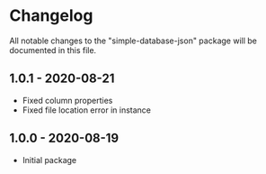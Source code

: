 # Changelog

All notable changes to the "simple-database-json" package will be documented in this file.

## 1.0.1 - 2020-08-21
- Fixed column properties
- Fixed file location error in instance

##  1.0.0 - 2020-08-19
- Initial package